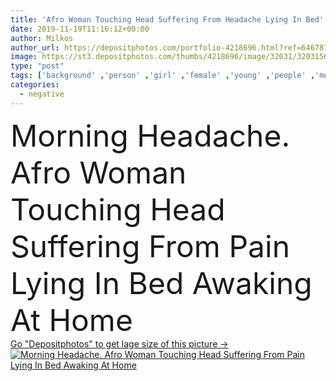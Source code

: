 ```yaml
---
title: 'Afro Woman Touching Head Suffering From Headache Lying In Bed'
date: 2019-11-19T11:16:12+00:00
author: Milkos
author_url: https://depositphotos.com/portfolio-4218696.html?ref=64678756
image: https://st3.depositphotos.com/thumbs/4218696/image/32031/320315628/api_thumb_450.jpg?forcejpeg=true
type: "post"
tags: ['background' ,'person' ,'girl' ,'female' ,'young' ,'people' ,'morning' ,'20s' ,'health' ,'head' ,'healthcare' ,'medical' ,'black' ,'bed' ,'blanket' ,'hands' ,'modern' ,'emotion' ,'concept' ,'lying' ,'indoor' ,'home' ,'woman' ,'cellphone' ,'mobile' ,'phone' ,'lifestyle' ,'stress' ,'touching' ,'problem' ,'lady' ,'negative' ,'pain' ,'bedroom' ,'headache' ,'suffering' ,'hypertension' ,'afro' ,'smartphone' ,'issue' ,'awake' ,'migraine' ,'sore' ,'insomnia' ,'arterial' ,'selective focus' ,'african american' ,'millennial' ]
categories: 
  - negative
---
```

<div aling="center">
            <font size="60"> Morning Headache. Afro Woman Touching Head Suffering From Pain Lying In Bed Awaking At Home</font>   
</div>
<div>
    <a href='https://st3.depositphotos.com/thumbs/4218696/image/32031/320315628/api_thumb_450.jpg?forcejpeg=true?ref=64678756' target=_blank > Go "Depositphotos" to get lage size of this picture ->
        <img href='https://st3.depositphotos.com/thumbs/4218696/image/32031/320315628/api_thumb_450.jpg?forcejpeg=true?ref=64678756' src='https://st3.depositphotos.com/4218696/32031/i/950/depositphotos_320315628-stock-photo-afro-woman-touching-head-suffering.jpg?forcejpeg=true' alt='Morning Headache. Afro Woman Touching Head Suffering From Pain Lying In Bed Awaking At Home' >
    </a>
</div>
